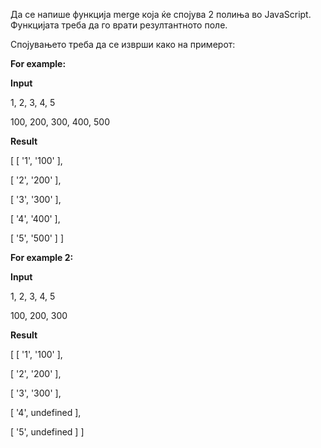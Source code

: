 Да се напише функција merge која ќе спојува 2 полиња во JavaScript. Функцијата треба да го врати резултантното поле.

Спојувањето треба да се изврши како на примерот:

**For example:**

**Input**

1, 2, 3, 4, 5

100, 200, 300, 400, 500

**Result**

[ [ '1', '100' ],

[ '2', '200' ],

[ '3', '300' ],

[ '4', '400' ],

[ '5', '500' ] ]

**For example 2:**

**Input**

1, 2, 3, 4, 5

100, 200, 300

**Result**

[ [ '1', '100' ],

[ '2', '200' ],

[ '3', '300' ],

[ '4', undefined ],

[ '5', undefined ] ]